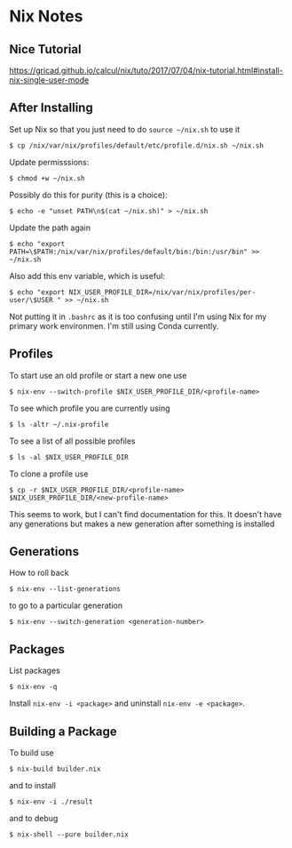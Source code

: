 # Nix Notes

## Nice Tutorial

https://gricad.github.io/calcul/nix/tuto/2017/07/04/nix-tutorial.html#install-nix-single-user-mode

## After Installing

Set up Nix so that you just need to do `source ~/nix.sh` to use it

    $ cp /nix/var/nix/profiles/default/etc/profile.d/nix.sh ~/nix.sh
    
Update permisssions:

    $ chmod +w ~/nix.sh
    
Possibly do this for purity (this is a choice):

    $ echo -e "unset PATH\n$(cat ~/nix.sh)" > ~/nix.sh
    
Update the path again

    $ echo "export PATH=\$PATH:/nix/var/nix/profiles/default/bin:/bin:/usr/bin" >> ~/nix.sh
    
Also add this env variable, which is useful:

    $ echo "export NIX_USER_PROFILE_DIR=/nix/var/nix/profiles/per-user/\$USER " >> ~/nix.sh
    
Not putting it in `.bashrc` as it is too confusing until I'm using Nix for my primary work environmen. I'm still using Conda currently.

## Profiles

To start use an old profile or start a new one use

    $ nix-env --switch-profile $NIX_USER_PROFILE_DIR/<profile-name>

To see which profile you are currently using

    $ ls -altr ~/.nix-profile
    
To see a list of all possible profiles

    $ ls -al $NIX_USER_PROFILE_DIR
    
To clone a profile use

    $ cp -r $NIX_USER_PROFILE_DIR/<profile-name> $NIX_USER_PROFILE_DIR/<new-profile-name>

This seems to work, but I can't find documentation for this. It doesn't have any generations but makes a new generation after something is installed

## Generations

How to roll back

    $ nix-env --list-generations
    
to go to a particular generation

    $ nix-env --switch-generation <generation-number>
    
## Packages

List packages

    $ nix-env -q
    
Install `nix-env -i <package>` and uninstall `nix-env -e <package>`.

## Building a Package

To build use

    $ nix-build builder.nix
    
and to install

    $ nix-env -i ./result
    
and to debug

    $ nix-shell --pure builder.nix
    



